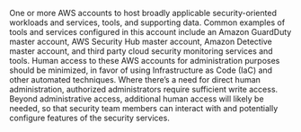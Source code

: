 One or more AWS accounts to host broadly applicable security-oriented workloads and services, tools, and supporting data. Common examples of tools and services configured in this account include an Amazon GuardDuty master account, AWS Security Hub master account, Amazon Detective master account, and third party cloud security monitoring services and tools. Human access to these AWS accounts for administration purposes should be minimized, in favor of using Infrastructure as Code (IaC) and other automated techniques. Where there’s a need for direct human administration, authorized administrators require sufficient write access. Beyond administrative access, additional human access will likely be needed, so that security team members can interact with and potentially configure features of the security services.
